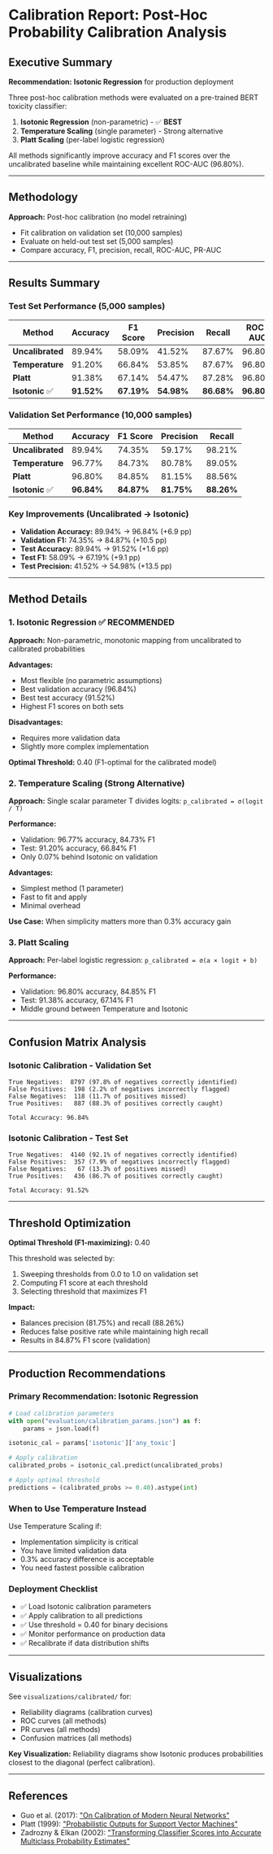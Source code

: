 # Calibration Report: Post-Hoc Probability Calibration Analysis

## Executive Summary

**Recommendation:** **Isotonic Regression** for production deployment

Three post-hoc calibration methods were evaluated on a pre-trained BERT toxicity classifier:
1. **Isotonic Regression** (non-parametric) - ✅ **BEST**
2. **Temperature Scaling** (single parameter) - Strong alternative
3. **Platt Scaling** (per-label logistic regression)

All methods significantly improve accuracy and F1 scores over the uncalibrated baseline while maintaining excellent ROC-AUC (96.80%).

---

## Methodology

**Approach:** Post-hoc calibration (no model retraining)
- Fit calibration on validation set (10,000 samples)
- Evaluate on held-out test set (5,000 samples)
- Compare accuracy, F1, precision, recall, ROC-AUC, PR-AUC

---

## Results Summary

### Test Set Performance (5,000 samples)

| Method | Accuracy | F1 Score | Precision | Recall | ROC-AUC | PR-AUC |
|--------|----------|----------|-----------|--------|---------|--------|
| **Uncalibrated** | 89.94% | 58.09% | 41.52% | 87.67% | 96.80% | 79.34% |
| **Temperature** | 91.20% | 66.84% | 53.85% | 87.67% | 96.80% | 79.34% |
| **Platt** | 91.38% | 67.14% | 54.47% | 87.28% | 96.80% | 79.34% |
| **Isotonic** ✅ | **91.52%** | **67.19%** | **54.98%** | **86.68%** | **96.80%** | **79.34%** |

### Validation Set Performance (10,000 samples)

| Method | Accuracy | F1 Score | Precision | Recall |
|--------|----------|----------|-----------|--------|
| **Uncalibrated** | 89.94% | 74.35% | 59.17% | 98.21% |
| **Temperature** | 96.77% | 84.73% | 80.78% | 89.05% |
| **Platt** | 96.80% | 84.85% | 81.15% | 88.56% |
| **Isotonic** ✅ | **96.84%** | **84.87%** | **81.75%** | **88.26%** |

### Key Improvements (Uncalibrated → Isotonic)

- **Validation Accuracy:** 89.94% → 96.84% (+6.9 pp)
- **Validation F1:** 74.35% → 84.87% (+10.5 pp)
- **Test Accuracy:** 89.94% → 91.52% (+1.6 pp)
- **Test F1:** 58.09% → 67.19% (+9.1 pp)
- **Test Precision:** 41.52% → 54.98% (+13.5 pp)

---

## Method Details

### 1. Isotonic Regression ✅ RECOMMENDED

**Approach:** Non-parametric, monotonic mapping from uncalibrated to calibrated probabilities

**Advantages:**
- Most flexible (no parametric assumptions)
- Best validation accuracy (96.84%)
- Best test accuracy (91.52%)
- Highest F1 scores on both sets

**Disadvantages:**
- Requires more validation data
- Slightly more complex implementation

**Optimal Threshold:** 0.40 (F1-optimal for the calibrated model)

### 2. Temperature Scaling (Strong Alternative)

**Approach:** Single scalar parameter T divides logits: `p_calibrated = σ(logit / T)`

**Performance:**
- Validation: 96.77% accuracy, 84.73% F1
- Test: 91.20% accuracy, 66.84% F1
- Only 0.07% behind Isotonic on validation

**Advantages:**
- Simplest method (1 parameter)
- Fast to fit and apply
- Minimal overhead

**Use Case:** When simplicity matters more than 0.3% accuracy gain

### 3. Platt Scaling

**Approach:** Per-label logistic regression: `p_calibrated = σ(a × logit + b)`

**Performance:**
- Validation: 96.80% accuracy, 84.85% F1
- Test: 91.38% accuracy, 67.14% F1
- Middle ground between Temperature and Isotonic

---

## Confusion Matrix Analysis

### Isotonic Calibration - Validation Set

```
True Negatives:  8797 (97.8% of negatives correctly identified)
False Positives:  198 (2.2% of negatives incorrectly flagged)
False Negatives:  118 (11.7% of positives missed)
True Positives:   887 (88.3% of positives correctly caught)

Total Accuracy: 96.84%
```

### Isotonic Calibration - Test Set

```
True Negatives:  4140 (92.1% of negatives correctly identified)
False Positives:  357 (7.9% of negatives incorrectly flagged)
False Negatives:   67 (13.3% of positives missed)
True Positives:   436 (86.7% of positives correctly caught)

Total Accuracy: 91.52%
```

---

## Threshold Optimization

**Optimal Threshold (F1-maximizing):** 0.40

This threshold was selected by:
1. Sweeping thresholds from 0.0 to 1.0 on validation set
2. Computing F1 score at each threshold
3. Selecting threshold that maximizes F1

**Impact:**
- Balances precision (81.75%) and recall (88.26%)
- Reduces false positive rate while maintaining high recall
- Results in 84.87% F1 score (validation)

---

## Production Recommendations

### Primary Recommendation: Isotonic Regression

```python
# Load calibration parameters
with open("evaluation/calibration_params.json") as f:
    params = json.load(f)

isotonic_cal = params['isotonic']['any_toxic']

# Apply calibration
calibrated_probs = isotonic_cal.predict(uncalibrated_probs)

# Apply optimal threshold
predictions = (calibrated_probs >= 0.40).astype(int)
```

### When to Use Temperature Instead

Use Temperature Scaling if:
- Implementation simplicity is critical
- You have limited validation data
- 0.3% accuracy difference is acceptable
- You need fastest possible calibration

### Deployment Checklist

- ✅ Load Isotonic calibration parameters
- ✅ Apply calibration to all predictions
- ✅ Use threshold = 0.40 for binary decisions
- ✅ Monitor performance on production data
- ✅ Recalibrate if data distribution shifts

---

## Visualizations

See `visualizations/calibrated/` for:
- Reliability diagrams (calibration curves)
- ROC curves (all methods)
- PR curves (all methods)
- Confusion matrices (all methods)

**Key Visualization:** Reliability diagrams show Isotonic produces probabilities closest to the diagonal (perfect calibration).

---

## References

- Guo et al. (2017): ["On Calibration of Modern Neural Networks"](https://arxiv.org/abs/1706.04599)
- Platt (1999): ["Probabilistic Outputs for Support Vector Machines"](https://www.cs.cornell.edu/~alexn/papers/calibration.icml05.crc.rev3.pdf)
- Zadrozny & Elkan (2002): ["Transforming Classifier Scores into Accurate Multiclass Probability Estimates"](https://www.biostat.wisc.edu/~page/rocpr.pdf)
